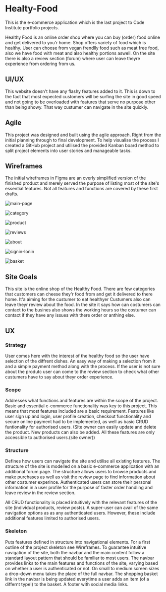 # Healty-Food

This is the e-commerce application which is the last project to Code Institute portfolio projects.

Healthy Food is an online order shop where you can buy (order) food online and get delivered to you'r home. Shop offers variety of food which is healthy.
User can choose from vegan frendlly food such as meat free food, also we have food with meat and also healthy portions aswell. On the site there is 
also a review section (forum) where user can leave theyre experience from ordering from us.


## UI/UX

This website doesn't have any flashy features added to it. This is down to the fact that most expected customers will be surfing the site in good speed and not going to be overloaded 
with features that serve no purpose other than being showy. That way custumer can navigate in the site quickly.

## Agile

This project was designed and built using the agile approach. Right from the initial planning through to final development. To help visualise the process I created a GitHub project and utilised the provided Kanban board method to split project elements into user stories and manageable tasks.

## Wireframes

The initial wireframes in Figma are an overly simplified version of the finished product and merely served the purpose of listing most of the site's essential features.
Not all features and functions are covered by these first drafts.

![main-page](/media/main-page-fr.png)

![category](/media/product-category-fr.png)

![product](/media/products-fr.png)

![reviews](/media/reviews-fr.png)

![about](/media/about-fr.png)

![signin-lonin](/media/sign-log-fr.png)

![basket](/media/basket-fr.png)


## Site Goals

This site is the online shop of the Healthy Food. There are few categories that customers can cheese they'r food from and get it delivered to there home.
It'a aiming for the custumer to eat healthyer 
Custumers also can leave theyr review about the food. In the site it says how can costumers can contact to the busines also shows the working hours so 
the costumer can contact if they have any issues with there order or anthing else.

## UX

### Strategy

  User comes here with the interest of the healthy food so the user have selection of the diffrent dishes. An easy way of making a selection from it and a simple 
  payment method along with the process. If the user is not sure about the produtc user can come to the review section to check what other custumers have to say 
  about theyr order experience.

### Scope

  Addresses what functions and features are within the scope of the project. Basic and essential e-commerce functionality was key to this project. This means that most features included are a basic requirement. Features like user sign up and login, user profile creation, checkout functionality and secure online payment had to be implemented, as well as basic CRUD funtionality for authorised users.
(Site owner can easily update and delete the product. New products can also be added. All these features are only accessible to authorised users.(site owner))

### Structure

  Defines how users can navigate the site and utilise all existing features. The structure of the site is modelled on a basic e-commerce application with an additional forum page. The structure allows users to browse products and make purchases as well as visit the review page to find information about other costumer experince.
  Authenticated users can store their personal information in a user profile for the purpose of faster order handling and leave review in the review section.

All CRUD functionality is placed intuitively with the relevant features of the site (individual products, review posts). A super-user can avail of the same navigation options as as any authenticated users. However, these include additional features limited to authorised users.

### Skeleton

  Puts features defined in structure into navigational elements. For a first outline of the project skeleton see Wireframes. To guarantee intuitive navigation of the site, both the navbar and the main content follow a standard layout pattern that should be familiar to most users. The navbar provides links to the main features and functions of the site, varying based on whether a user is authenticated or not. On small to medium screen sizes a drop-down menu takes the place of the full navbar. The shopping basket link in the navbar is being updated everytime a user adds an item (of a differnt type!) to the basket. A footer with social media links.
